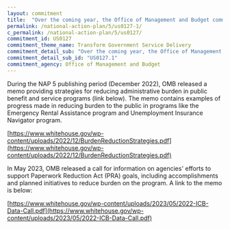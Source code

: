 ```yaml
---
layout: commitment
title:  "Over the coming year, the Office of Management and Budget commits to supporting Federal agencies in both of these steps, including by developing and sharing burden assessment and reduction tools and resources with Federal agencies and through the review of paperwork requests under the Paperwork Reduction Act."
permalink: /national-action-plan/5/us0127-1/
c_permalink: /national-action-plan/5/us0127/
commitment_id: US0127
commitment_theme_name: Transform Government Service Delivery
commitment_detail_sub: "Over the coming year, the Office of Management and Budget commits to supporting Federal agencies in both of these steps, including by developing and sharing burden assessment and reduction tools and resources with Federal agencies and through the review of paperwork requests under the Paperwork Reduction Act."
commitment_detail_sub_id: "US0127.1"
commitment_agency: Office of Management and Budget
---
```


During the NAP 5 publishing period (December 2022), OMB released a memo providing strategies for reducing administrative burden in public benefit and service programs (link below). The memo contains examples of progress made in reducing burden to the public in programs like the Emergency Rental Assistance program and Unemployment Insurance Navigator program.

[https://www.whitehouse.gov/wp-content/uploads/2022/12/BurdenReductionStrategies.pdf](https://www.whitehouse.gov/wp-content/uploads/2022/12/BurdenReductionStrategies.pdf)

In May 2023, OMB released a call for information on agencies' efforts to support Paperwork Reduction Act (PRA) goals, including accomplishments and planned initiatives to reduce burden on the program. A link to the memo is below:

[https://www.whitehouse.gov/wp-content/uploads/2023/05/2022-ICB-Data-Call.pdf](https://www.whitehouse.gov/wp-content/uploads/2023/05/2022-ICB-Data-Call.pdf)